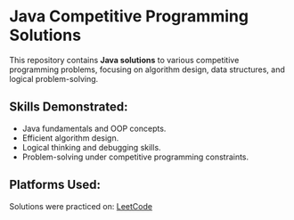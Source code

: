 # Java Competitive Programming Solutions

This repository contains **Java solutions** to various competitive programming problems, focusing on algorithm design, data structures, and logical problem-solving.

## Skills Demonstrated:
- Java fundamentals and OOP concepts.
- Efficient algorithm design.
- Logical thinking and debugging skills.
- Problem-solving under competitive programming constraints.

## Platforms Used:
Solutions were practiced on: [LeetCode](https://leetcode.com/)


